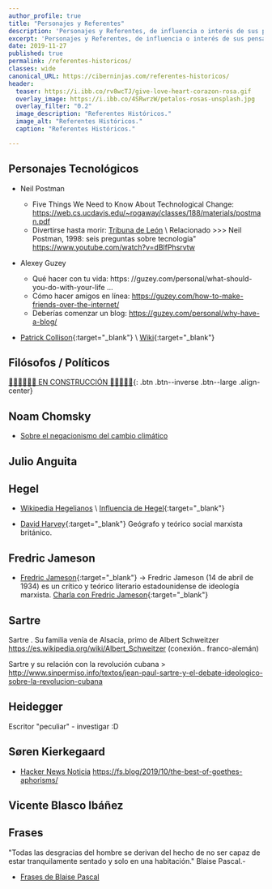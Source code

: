 ```yaml
---
author_profile: true
title: "Personajes y Referentes"
description: 'Personajes y Referentes, de influencia o interés de sus pensamientos.'
excerpt: 'Personajes y Referentes, de influencia o interés de sus pensamientos.'
date: 2019-11-27
published: true
permalink: /referentes-historicos/
classes: wide
canonical_URL: https://ciberninjas.com/referentes-historicos/
header:
  teaser: https://i.ibb.co/rv8wcTJ/give-love-heart-corazon-rosa.gif
  overlay_image: https://i.ibb.co/4SRwrzW/petalos-rosas-unsplash.jpg
  overlay_filter: "0.2"
  image_description: "Referentes Históricos."
  image_alt: "Referentes Históricos."
  caption: "Referentes Históricos."

---
```


## Personajes Tecnológicos

* Neil Postman
  * Five Things We Need to Know About Technological Change: https://web.cs.ucdavis.edu/~rogaway/classes/188/materials/postman.pdf
  * Divertirse hasta morir: [Tribuna de León](https://www.diariodeleon.es/articulo/opinion/divertirse-hasta-morir/20021224000000637151.html) \ Relacionado >>> Neil Postman, 1998: seis preguntas sobre tecnología" https://www.youtube.com/watch?v=dBlfPhsrvtw

* Alexey Guzey
  * Qué hacer con tu vida: https: //guzey.com/personal/what-should-you-do-with-your-life ...
  * Cómo hacer amigos en línea: https://guzey.com/how-to-make-friends-over-the-internet/
  * Deberías comenzar un blog: https://guzey.com/personal/why-have-a-blog/

* [Patrick Collison](https://patrickcollison.com/progress){:target="_blank"} \ [Wiki](https://es.wikipedia.org/wiki/Patrick_Collison){:target="_blank"}

## Filósofos / Políticos

[👷‍♂️👷‍♂️👷‍♂️ EN CONSTRUCCIÓN ‍👷‍♂️👷👷‍♂️](#){: .btn .btn--inverse .btn--large .align-center}

## Noam Chomsky

* [Sobre el negacionismo del cambio climático](https://twitter.com/jjsb441/status/1102142735715319808?lang=es)

## Julio Anguita

## Hegel

* [Wikipedia Hegelianos](https://es.wikipedia.org/wiki/J%C3%B3venes_hegelianos) \ [Influencia de Hegel](https://es.wikipedia.org/wiki/Hegelianismo#Influencia_de_Hegel){:target="_blank"}

* [David Harvey](https://www.eldiario.es/catalunya/David-Harvey-Veremos-resurgimiento-izquierda_0_908859916.html){:target="_blank"} Geógrafo y teórico social marxista británico.

## Fredric Jameson

* [Fredric Jameson](https://es.wikipedia.org/wiki/Fredric_Jameson){:target="_blank"} -> Fredric Jameson (14 de abril de 1934) es un crítico y teórico literario estadounidense de ideología marxista. [Charla con Fredric Jameson](https://www.march.es/videos/index?p0=5751){:target="_blank"}

## Sartre

Sartre . Su familia venía de Alsacia, primo de Albert Schweitzer https://es.wikipedia.org/wiki/Albert_Schweitzer  (conexión.. franco-alemán) 

Sartre y su relación con la revolución cubana > http://www.sinpermiso.info/textos/jean-paul-sartre-y-el-debate-ideologico-sobre-la-revolucion-cubana

## Heidegger

Escritor "peculiar" - investigar :D

## Søren Kierkegaard

* [Hacker News Noticia](https://news.ycombinator.com/item?id=21230418) https://fs.blog/2019/10/the-best-of-goethes-aphorisms/

## Vicente Blasco Ibáñez

## Frases

"Todas las desgracias del hombre se derivan del hecho de no ser capaz de estar tranquilamente sentado y solo en una habitación."  Blaise Pascal.-

* [Frases de Blaise Pascal](https://www.muyinteresante.es/cultura/arte-cultura/articulo/diez-frases-de-blaise-pascal)
